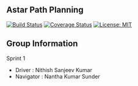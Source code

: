 ## Astar Path Planning

[![Build Status](https://travis-ci.org/NithishkumarS/Astar-Path_planning.svg?branch=master)](https://travis-ci.org/NithishkumarS/Astar-Path_planning)
[![Coverage Status](https://coveralls.io/repos/github/NithishkumarS/Astar-Path_planning/badge.svg?branch=master)](https://coveralls.io/github/NithishkumarS/Astar-Path_planning?branch=master)
[![License: MIT](https://img.shields.io/badge/License-MIT-yellow.svg)](https://opensource.org/licenses/MIT)

## Group Information

Sprint 1

 - Driver : Nithish Sanjeev Kumar
 - Navigator : Nantha Kumar Sunder
